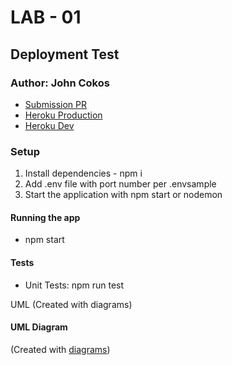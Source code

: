 # LAB - 01

## Deployment Test

### Author: John Cokos

- [Submission PR](https://github.com/brandenge/server-deployment-practice/pull/1)
- [Heroku Production](https://server-deployment-pract-prod.herokuapp.com/)
- [Heroku Dev](https://server-deployment-pract-dev.herokuapp.com/)

### Setup

1) Install dependencies - npm i
2) Add .env file with port number per .envsample
3) Start the application with npm start or nodemon

#### Running the app

- npm start

#### Tests

- Unit Tests: npm run test

UML
(Created with diagrams)

#### UML Diagram

(Created with [diagrams](https://app.diagrams.net/))
